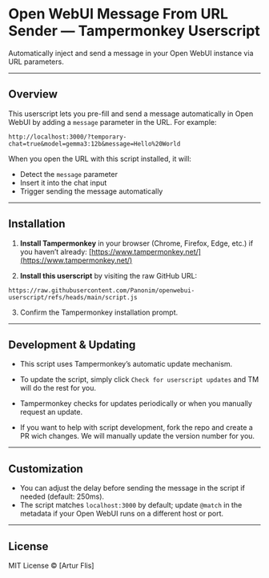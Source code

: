 # Open WebUI Message From URL Sender — Tampermonkey Userscript

Automatically inject and send a message in your Open WebUI instance via URL parameters.

---

## Overview

This userscript lets you pre-fill and send a message automatically in Open WebUI by adding a `message` parameter in the URL. For example:

```
http://localhost:3000/?temporary-chat=true&model=gemma3:12b&message=Hello%20World
```

When you open the URL with this script installed, it will:

* Detect the `message` parameter
* Insert it into the chat input
* Trigger sending the message automatically

---

## Installation

1. **Install Tampermonkey** in your browser (Chrome, Firefox, Edge, etc.) if you haven’t already:
   [https://www.tampermonkey.net/](https://www.tampermonkey.net/)

2. **Install this userscript** by visiting the raw GitHub URL:

```
https://raw.githubusercontent.com/Panonim/openwebui-userscript/refs/heads/main/script.js
```

3. Confirm the Tampermonkey installation prompt.

---

## Development & Updating

* This script uses Tampermonkey’s automatic update mechanism.
* To update the script, simply click `Check for userscript updates` and TM will do the rest for you. 
* Tampermonkey checks for updates periodically or when you manually request an update.

* If you want to help with script development, fork the repo and create a PR wich changes. We will manually update the version number for you.

---

## Customization

* You can adjust the delay before sending the message in the script if needed (default: 250ms).
* The script matches `localhost:3000` by default; update `@match` in the metadata if your Open WebUI runs on a different host or port.

---

## License

MIT License © \[Artur Flis]
